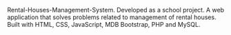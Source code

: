 Rental-Houses-Management-System.
Developed as a school project.
A web application that solves problems related to management of rental houses. Built with HTML, CSS, JavaScript, MDB Bootstrap, PHP and MySQL.
